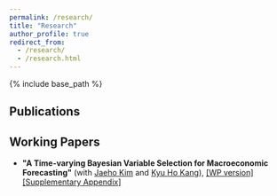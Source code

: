 ```yaml
---
permalink: /research/
title: "Research"
author_profile: true
redirect_from: 
  - /research/
  - /research.html
---
```


{% include base_path %}

<h2 style="border-bottom: none;">Publications</h2>

<ul>
  <!-- <li>
    ...
  </li> -->
</ul>

<h2 style="border-bottom: none;">Working Papers</h2>

<ul>
  <li>
    <p>
    <strong>"A Time-varying Bayesian Variable Selection for Macroeconomic Forecasting"</strong>
    (with <a href="https://sites.google.com/site/jaehoecon/home">Jaeho Kim</a> and
    <a href="https://faculty.korea.ac.kr/kufaculty/kyuho/index.do">Kyu Ho Kang</a>), 
    <a href="{{ base_path }}/files/WP/TimeVaryingBVS_WorkingPaper/">[WP version]</a> <a href="{{ base_path }}/files/WP/TimeVaryingBVS_SupplementaryAppendix">[Supplementary Appendix]</a>
    </p>
  </li>
</ul>

<!-- ## Publications

## Working Papers
**"A Time-varying Bayesian Variable Selection for Macroeconomic Forecasting"** (with [Jaeho Kim](https://sites.google.com/site/jaehoecon/home) and [Kyu Ho Kang](https://faculty.korea.ac.kr/kufaculty/kyuho/index.do)) -->
